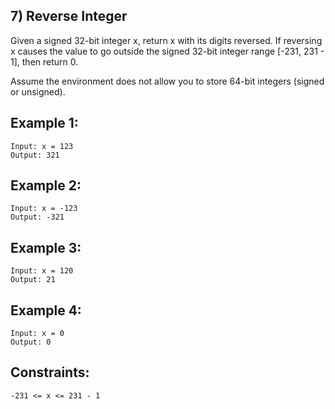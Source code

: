 ## 7) Reverse Integer

Given a signed 32-bit integer x, return x with its digits reversed. If reversing x causes the value to go outside the signed 32-bit integer range [-231, 231 - 1], then return 0.

Assume the environment does not allow you to store 64-bit integers (signed or unsigned).

## Example 1:
```
Input: x = 123
Output: 321
```

## Example 2:
```
Input: x = -123
Output: -321
```

## Example 3:
```
Input: x = 120
Output: 21
```

## Example 4:
```
Input: x = 0
Output: 0
```

## Constraints:
```
-231 <= x <= 231 - 1
```